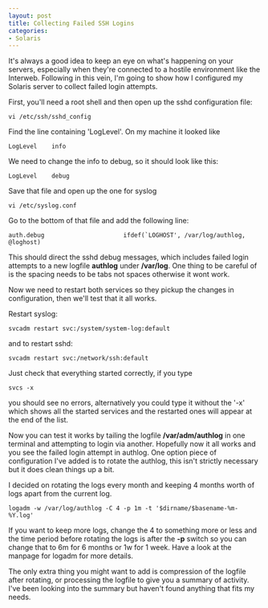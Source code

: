 ```yaml
---
layout: post
title: Collecting Failed SSH Logins
categories:
- Solaris
---
```

It's always a good idea to keep an eye on what's happening on your servers,
especially when they're connected to a hostile environment like the
Interweb. Following in this vein, I'm going to show how I configured my Solaris
server to collect failed login attempts.

First, you'll need a root shell and then open up the sshd configuration file:

    vi /etc/ssh/sshd_config

Find the line containing 'LogLevel'. On my machine it looked like

    LogLevel    info

We need to change the info to debug, so it should look like this:

    LogLevel    debug

Save that file and open up the one for syslog

    vi /etc/syslog.conf

Go to the bottom of that file and add the following line:

    auth.debug                      ifdef(`LOGHOST', /var/log/authlog, @loghost)

This should direct the sshd debug messages, which includes failed login attempts
to a new logfile **authlog** under **/var/log**. One thing to be careful of is
the spacing needs to be tabs not spaces otherwise it wont work.

Now we need to restart both services so they pickup the changes in
configuration, then we'll test that it all works.

Restart syslog:

    svcadm restart svc:/system/system-log:default

and to restart sshd:

    svcadm restart svc:/network/ssh:default

Just check that everything started correctly, if you type

    svcs -x

you should see no errors, alternatively you could type it without the '-x' which
shows all the started services and the restarted ones will appear at the end of
the list.

Now you can test it works by tailing the logfile **/var/adm/authlog** in one
terminal and attempting to login via another. Hopefully now it all works and you
see the failed login attempt in authlog. One option piece of configuration I've
added is to rotate the authlog, this isn't strictly necessary but it does clean
things up a bit.

I decided on rotating the logs every month and keeping 4 months worth of logs
apart from the current log.

    logadm -w /var/log/authlog -C 4 -p 1m -t '$dirname/$basename-%m-%Y.log'

If you want to keep more logs, change the 4 to something more or less and the
time period before rotating the logs is after the **-p** switch so you can change
that to 6m for 6 months or 1w for 1 week. Have a look at the manpage for logadm
for more details.

The only extra thing you might want to add is compression of the logfile after
rotating, or processing the logfile to give you a summary of activity. I've been
looking into the summary but haven't found anything that fits my needs.
